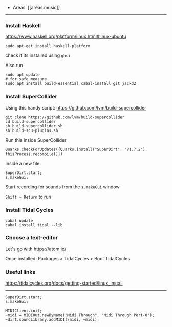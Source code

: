
- Areas: [[areas.music]]

---

### Install Haskell

<https://www.haskell.org/platform/linux.html#linux-ubuntu>

    sudo apt-get install haskell-platform

check if its installed using `ghci`

Also run

```
sudo apt update
# for safe measure
sudo apt install build-essential cabal-install git jackd2
```

### Install SuperCollider

Using this handy script: <https://github.com/lvm/build-supercollider>

    git clone https://github.com/lvm/build-supercollider
    cd build-supercollider
    sh build-supercollider.sh
    sh build-sc3-plugins.sh

Run this inside SuperCollider

    Quarks.checkForUpdates({Quarks.install("SuperDirt", "v1.7.2"); thisProcess.recompile()})

Inside a new file:

    SuperDirt.start;
    s.makeGui;

Start recording for sounds from the `s.makeGui` window

`Shift + Return` to run

### Install Tidal Cycles

    cabal update
    cabal install tidal --lib

### Choose a text-editor

Let's go with <https://atom.io/>

Once installed: Packages \> TidalCycles \> Boot TidalCycles

### Useful links

<https://tidalcycles.org/docs/getting-started/linux_install>

---

    SuperDirt.start;
    s.makeGui;

    MIDIClient.init;
    ~midi = MIDIOut.newByName("Midi Through", "Midi Through Port-0");
    ~dirt.soundLibrary.addMIDI(\midi, ~midi);

